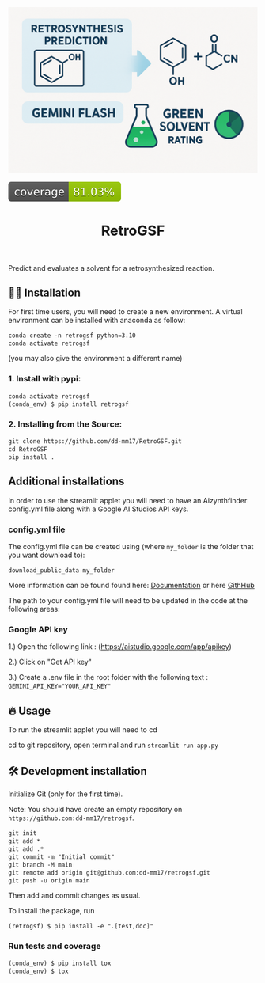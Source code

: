 ![Project Logo](assets/banner.png)

![Coverage Status](assets/coverage-badge.svg)

<h1 align="center">
RetroGSF
</h1>

<br>


Predict and evaluates a solvent for a retrosynthesized reaction.

## 👩‍💻 Installation

For first time users, you will need to create a new environment. A virtual environment can be installed with anaconda as follow:

```
conda create -n retrogsf python=3.10
conda activate retrogsf
```
(you may also give the environment a different name)

### 1. Install with pypi:
```
conda activate retrogsf
(conda_env) $ pip install retrogsf
```

### 2. Installing from the Source:
```
git clone https://github.com/dd-mm17/RetroGSF.git
cd RetroGSF
pip install .
```

## Additional installations
In order to use the streamlit applet you will need to have an Aizynthfinder config.yml file along with a Google AI Studios API keys.

### config.yml file
The config.yml file can be created using (where ```my_folder``` is the folder that you want download to): 
```
download_public_data my_folder
```

More information can be found found here: [Documentation](https://molecularai.github.io/aizynthfinder/#) or here [GithHub](https://github.com/MolecularAI/aizynthfinder?tab=readme-ov-file)

The path to your config.yml file will need to be updated in the code at the following areas:


### Google API key

1.) Open the following link : (https://aistudio.google.com/app/apikey)

2.) Click on "Get API key"

3.) Create a .env file in the root folder with the following text : ```GEMINI_API_KEY="YOUR_API_KEY"```




## 🔥 Usage
To run the streamlit applet you will need to cd 

cd to git repository, open terminal and run ```streamlit run app.py```





## 🛠️ Development installation

Initialize Git (only for the first time). 

Note: You should have create an empty repository on `https://github.com:dd-mm17/retrogsf`.

```
git init
git add * 
git add .*
git commit -m "Initial commit" 
git branch -M main
git remote add origin git@github.com:dd-mm17/retrogsf.git 
git push -u origin main
```

Then add and commit changes as usual. 

To install the package, run

```
(retrogsf) $ pip install -e ".[test,doc]"
```

### Run tests and coverage

```
(conda_env) $ pip install tox
(conda_env) $ tox
```



